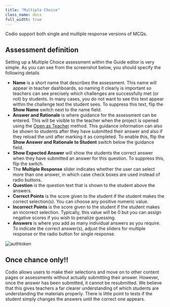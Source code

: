 ```yaml
---
title: "Multiple Choice"
class_name: docs
full_width: true
---
```


Codio support both single and multiple response versions of MCQs.

## Assessment definition
Setting up a Multiple Choice assessment within the Guide editor is very simple. As you can see from the screenshot below, you should specify the following details

- **Name** is a short name that describes the assessment. This name will appear in teacher dashboards, so naming it clearly is important so teachers can see precisely which challenges are successfully met (or not) by students. In many cases, you do not want to see this text appear within the challenge text the student sees. To suppress this text, flip the **Show Name** switch next to the name field.
- **Answer and Rationale** is where guidance for the assessment can be entered. This will be visible to the teacher when the project is opened using the [Open as Teacher](/docs/classes/unitmanagement/teachersolutions) method. This guidance information can also be shown to students after they have submitted their answer and also if they reload the unit after marking it as completed. To enable this, flip the **Show Answer and Rationale to Student** switch below the guidance field.
- **Show Expected Answer** will show the students the correct answer when they have submitted an answer for this question. To suppress this, flip the switch.
- The **Multiple Response** slider indicates whether the user can select more than one answer, in which case check boxes are used instead of radio buttons.
- **Question** is the question text that is shown to the student above the answers.
- **Correct Points** is the score given to the student if the student makes the correct selection(s). You can choose any positive numeric value.
- **Incorrect Points** is the score given to the student if the student makes an incorrect selection. Typically, this value will be 0 but you can assign negative scores if you wish to penalize guessing.
- **Answers** is where you add as many individual answers as you require. To indicate the correct answer(s), adjust the sliders for multiple response or the radio button for single response.

<img alt="authtoken" src="/img/docs/guides/assessment_mcq.png" class="simple"/>

## Once chance only!!
Codio allows users to make their selections and move on to other content pages or assessments without actually submitting their answer. However, once the answer has been submitted, it cannot be resubmitted. We believe that this gives teachers a far clearer understanding of which students are understanding the materials properly. There is little point to tests if the student simply changes the answers until the correct one appears.



